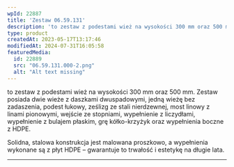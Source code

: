 ```yaml
---
wpId: 22887
title: 'Zestaw 06.59.131'
description: 'to zestaw z podestami wież na wysokości 300 mm oraz 500 mm. Zestaw posiada dwie wieże z daszkami dwuspadowymi, jedną wieżę bez zadaszenia, podest łukowy, ześlizg ze stali nierdzewnej, most linowy z linami pionowymi, wejście ze stopniami, wypełnienie z liczydłami, wypełnienie z bulajem płaskim, grę kółko-krzyżyk oraz wypełnienia boczne z HDPE. Solidna, stalowa konstrukcja jest ...'
type: product
createdAt: 2023-05-17T13:17:46
modifiedAt: 2024-07-31T16:05:58
featuredMedia:
  id: 22889
  src: "06.59.131.000-2.png"
  alt: "Alt text missing"
---
```



to zestaw z podestami wież na wysokości 300 mm oraz 500 mm. Zestaw posiada dwie wieże z daszkami dwuspadowymi, jedną wieżę bez zadaszenia, podest łukowy, ześlizg ze stali nierdzewnej, most linowy z linami pionowymi, wejście ze stopniami, wypełnienie z liczydłami, wypełnienie z bulajem płaskim, grę kółko-krzyżyk oraz wypełnienia boczne z HDPE.

Solidna, stalowa konstrukcja jest malowana proszkowo, a wypełnienia wykonane są z płyt HDPE – gwarantuje to trwałość i estetykę na długie lata.

* * *